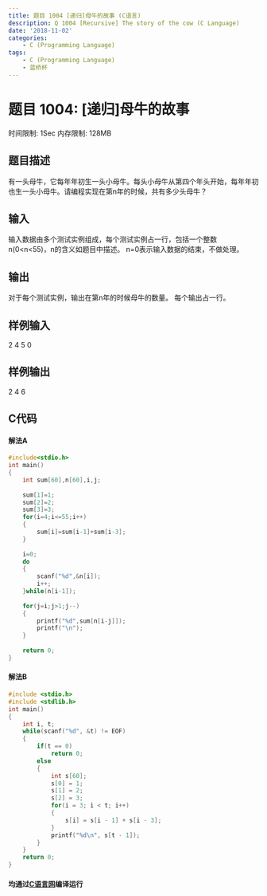 ```yaml
---
title: 题目 1004 [递归]母牛的故事 (C语言)
description: Q 1004 [Recursive] The story of the cow (C Language)
date: '2018-11-02'
categories:
    - C (Programming Language)
tags:
    - C (Programming Language)
    - 蓝桥杯
---
```


# 题目 1004: \[递归\]母牛的故事
时间限制: 1Sec 内存限制: 128MB
## 题目描述
有一头母牛，它每年年初生一头小母牛。每头小母牛从第四个年头开始，每年年初也生一头小母牛。请编程实现在第n年的时候，共有多少头母牛？
## 输入
输入数据由多个测试实例组成，每个测试实例占一行，包括一个整数n(0<n<55)，n的含义如题目中描述。
n=0表示输入数据的结束，不做处理。
## 输出
对于每个测试实例，输出在第n年的时候母牛的数量。
每个输出占一行。
## 样例输入
2
4
5
0
## 样例输出
2
4
6
## C代码
#### 解法A

```c
#include<stdio.h>
int main()
{
    int sum[60],n[60],i,j;
    
	sum[1]=1;
	sum[2]=2;
	sum[3]=3;
	for(i=4;i<=55;i++)
	{
		sum[i]=sum[i-1]+sum[i-3];
	}
    
    i=0;
    do
    {
    	scanf("%d",&n[i]);
    	i++;
	}while(n[i-1]);
	
	for(j=i;j>1;j--)
	{
		printf("%d",sum[n[i-j]]);
		printf("\n");
	}
	
    return 0;
}
```

#### 解法B

```c
#include <stdio.h>
#include <stdlib.h>
int main()
{
	int i, t;
	while(scanf("%d", &t) != EOF)
	{
		if(t == 0) 
			return 0;
		else
		{
			int s[60];
			s[0] = 1;
			s[1] = 2;
			s[2] = 3;
			for(i = 3; i < t; i++)
			{
				s[i] = s[i - 1] + s[i - 3];
			}
			printf("%d\n", s[t - 1]);
		}
	}
	return 0;
}
```
#### 均通过[C语言网](https://www.dotcpp.com/)编译运行